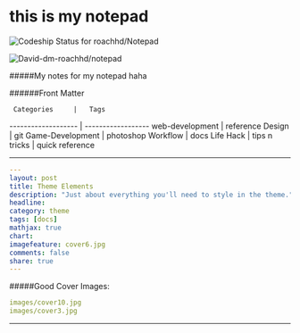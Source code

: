 this is my notepad 
==================

![Codeship Status for roachhd/Notepad](https://codeship.com/projects/c6bdde60-4e0a-0132-0fa3-1e6c3dad43cf/status)


![David-dm-roachhd/notepad](https://david-dm.org/roachhd/notepad.png)



#####My notes for my notepad haha

######Front Matter

     Categories     |   Tags
------------------- | ------------------
web-development     | reference
Design              | git
Game-Development    | photoshop
Workflow            | docs
Life Hack           | tips n tricks
                    | quick reference

-----------------------------------------

```yaml
---
layout: post
title: Theme Elements
description: "Just about everything you'll need to style in the theme."
headline: 
category: theme
tags: [docs]
mathjax: true
chart: 
imagefeature: cover6.jpg
comments: false
share: true
---
```

#####Good Cover Images:
```yaml
images/cover10.jpg
images/cover3.jpg
```

---------------------------------
